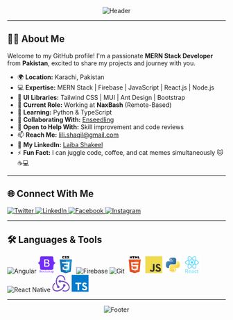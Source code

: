 <!-- Profile Header Banner -->
<p align="center">
  <img src="https://capsule-render.vercel.app/api?type=waving&height=200&color=gradient&text=Hi%20👋,%20I'm%20Laiba%20Shakeel&textBg=false&animation=scaleIn&fontSize=50&section=header&fontAlignY=40" alt="Header" />
</p>

---

## 👩‍💻 About Me

Welcome to my GitHub profile! I'm a passionate **MERN Stack Developer** from **Pakistan**, excited to share my projects and journey with you.

- 🌍 **Location:** Karachi, Pakistan  
- 💻 **Expertise:** MERN Stack | Firebase | JavaScript | React.js | Node.js  
- 🎨 **UI Libraries:** Tailwind CSS | MUI | Ant Design | Bootstrap  
- 🔭 **Current Role:** Working at **NaxBash** (Remote-Based)  
- 🌱 **Learning:** Python & TypeScript  
- 👯 **Collaborating With:** [Enseedling](https://enseedling.com/)  
- 🤝 **Open to Help With:** Skill improvement and code reviews  
- 📫 **Reach Me:** lili.shaqil@gmail.com  
- 📄 **My LinkedIn:** [Laiba Shakeel](https://www.linkedin.com/in/laiba-shakeel/)  
- ⚡ **Fun Fact:** I can juggle code, coffee, and cat memes simultaneously 🐱☕💻

---

## 🌐 Connect With Me

<p align="left">
  <a href="https://twitter.com/@lilishaqil" target="_blank">
    <img src="https://raw.githubusercontent.com/rahuldkjain/github-profile-readme-generator/master/src/images/icons/Social/twitter.svg" alt="Twitter" width="30" />
  </a>
  <a href="https://www.linkedin.com/in/laiba-shakeel-ahmed-82a395238/" target="_blank">
    <img src="https://raw.githubusercontent.com/rahuldkjain/github-profile-readme-generator/master/src/images/icons/Social/linked-in-alt.svg" alt="LinkedIn" width="30" />
  </a>
  <a href="https://www.facebook.com/bai.funjai/" target="_blank">
    <img src="https://raw.githubusercontent.com/rahuldkjain/github-profile-readme-generator/master/src/images/icons/Social/facebook.svg" alt="Facebook" width="30" />
  </a>
  <a href="https://www.instagram.com/laiba_shakeel10/" target="_blank">
    <img src="https://raw.githubusercontent.com/rahuldkjain/github-profile-readme-generator/master/src/images/icons/Social/instagram.svg" alt="Instagram" width="30" />
  </a>
</p>

---

## 🛠️ Languages & Tools

<p align="left">
  <img src="https://angular.io/assets/images/logos/angular/angular.svg" alt="Angular" width="40" />
  <img src="https://raw.githubusercontent.com/devicons/devicon/master/icons/bootstrap/bootstrap-plain-wordmark.svg" alt="Bootstrap" width="40" />
  <img src="https://raw.githubusercontent.com/devicons/devicon/master/icons/css3/css3-original-wordmark.svg" alt="CSS" width="40" />
  <img src="https://www.vectorlogo.zone/logos/firebase/firebase-icon.svg" alt="Firebase" width="40" />
  <img src="https://www.vectorlogo.zone/logos/git-scm/git-scm-icon.svg" alt="Git" width="40" />
  <img src="https://raw.githubusercontent.com/devicons/devicon/master/icons/html5/html5-original-wordmark.svg" alt="HTML" width="40" />
  <img src="https://raw.githubusercontent.com/devicons/devicon/master/icons/javascript/javascript-original.svg" alt="JavaScript" width="40" />
  <img src="https://raw.githubusercontent.com/devicons/devicon/master/icons/python/python-original.svg" alt="Python" width="40" />
  <img src="https://raw.githubusercontent.com/devicons/devicon/master/icons/react/react-original-wordmark.svg" alt="React" width="40" />
  <img src="https://reactnative.dev/img/header_logo.svg" alt="React Native" width="40" />
  <img src="https://raw.githubusercontent.com/devicons/devicon/master/icons/redux/redux-original.svg" alt="Redux" width="40" />
  <img src="https://raw.githubusercontent.com/devicons/devicon/master/icons/typescript/typescript-original.svg" alt="TypeScript" width="40" />
</p>

---

<!-- Footer Banner -->
<p align="center">
  <img src="https://capsule-render.vercel.app/api?type=waving&height=200&color=gradient&text=Thanks%20for%20visiting%20my%20profile!&textBg=false&animation=scaleIn&fontSize=30&section=footer&fontAlignY=70" alt="Footer" />
</p>
